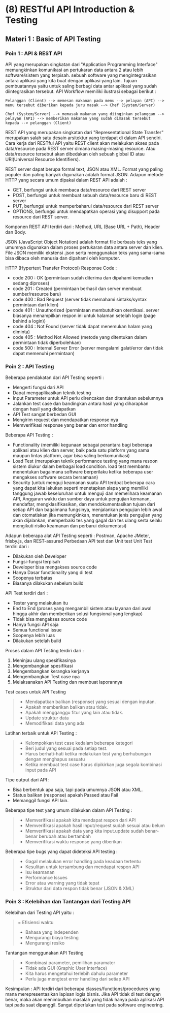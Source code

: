 # (8) RESTful API Introduction & Testing
## Materi 1 : Basic of API Testing
### Poin 1 : API & REST API
API yang merupakan singkatan dari "Application Programming Interface" memungkinkan komunikasi an pertukaran data antara 2 atau lebih software/sistem yang terpisah.
sebuah software yang mengintegrasikan antara aplikasi yang kita buat dengan aplikasi yang lain. Tujuan pembuatannya yaitu untuk saling berbagi data antar aplikasi yang sudah diintegrasikan tersebut.
API Workflow memiliki ilustrasi sebagai berikut :

`Pelanggan (Client) --> memesan makanan pada menu --> pelayan (API) --> menu tersebut diberikan kepada juru masak --> Chef (System/Server)`

`Chef (System/Server) --> memasak makanan yang diinginkan pelanggan --> pelayan (API) --> memberikan makanan yang sudah dimasak tersebut kepada --> pelanggan (Client)`

REST API yang merupakan singkatan dari "Representational State Transfer" merupakan salah satu desain arsitektur yang terdapat di dalam API sendiri. 
Cara kerja dari RESTful API yaitu REST client akan melakukan akses pada data/resource pada REST server dimana masing-masing resource. Atau data/resource tersebut akan dibedakan oleh sebuah global ID atau URl(Universal Resource Identifiers).

REST server dapat berupa formal text, JSON atau XML. Format yang paling populer dan paling banyak digunakan adalah format JSON.
Adapun metode HTTP yang secara umum dipakai dalam REST API adalah :
- GET, berfungsi untuk membaca data/resource dari REST server
- POST, berfungsi untuk membuat sebuah data/resource baru di REST server
- PUT, berfungsi untuk memperbaharui data/resource dari REST server
- OPTIONS, berfungsi untuk mendapatkan operasi yang disupport pada resource dari REST server.

Komponen REST API terdiri dari : Method, URL (Base URL + Path), Header dan Body.

JSON (JavaScript Object Notation) adalah format file berbasis teks yang umumnya digunakan dalam proses pertukaran data antara server dan klien. File JSON memiliki ekstensi .json serta menggunakan teks yang sama-sama bisa dibaca oleh manusia dan dipahami oleh komputer.

HTTP (Hypertext Transfer Protocol) Response Code : 
- code 200 : OK (permintaan sudah diterima dan dipahami kemudian sedang diproses)
- code 201 : Created (permintaan berhasil dan server membuat sumber/resource baru)
- code 400 : Bad Request (server tidak memahami sintaks/syntax permintaan dari klien)
- code 401 : Unauthorized (permintaan membutuhkan otentikasi. server biasanya menampilkan respon ini untuk halaman setelah login (page behind a login))
- code 404 : Not Found (server tidak dapat menemukan halam yang diminta)
- code 405 : Method Not Allowed (metode yang ditentukan dalam permintaan tidak diperbolehkan)
- code 500 : Internal Server Error (server mengalami galat/error dan tidak dapat memenuhi permintaan)

### Poin 2 : API Testing
Beberapa pendakatan dari API Testing seperti :
- Mengerti fungsi dari API
- Dapat mengaplikasikan teknik testing
- Input Parameter untuk API perlu direncakan dan ditentukan sebelumnya
- Jalankan test case dan bandingkan antara hasil yang diharapkan dengan hasil yang didapatkan
- API Test sangat berbedan GUI
- Mengirim request dan mendapatkan response nya
- Memverifikasi response yang benar dan error handling

Beberapa API Testing :
- Functionality (memiliki kegunaan sebagai perantara bagi beberapa aplikasi atau klien dan server, baik pada satu platform yang sama maupun lintas platform, agar bisa saling berkomunikasi)
- Load Test (merupakan teknik performance testing yang mana resoon  sistem diukur dalam berbagai load condition. load test membantu menentukan bagaimana software berperilaku ketika beberapa user mengakses software secara bersamaan)
- Security (untuk menguji keamanan suatu API terdpat beberapa cara yang dapat kita lakukan seperti menetapkan siapa yang memiliki tanggung jawab keseluruhan untuk menguji dan memelihara keamanan API, Anggaran waktu dan sumber daya untuk pengujian kemanan, mendaftar, mengklasifikasikan, dan mendokumentasikan tujuan dari setiap API dan bagaimana fungsinya, menjalankan pengujian lebih awal dan otomatiskan jika memungkinkan, menentukan jenis pengujian yang akan dijalankan, memperbaiki tes yang gagal dan tes ulang serta selalu mengikuti risiko keamanan dan perbarui dokumentasi)

Adapun beberapa alat API Testing seperti : Postman, Apache JMeter, frisby.js, dan REST-assured
Perbedaan API test dan Unit test
Unit Test terdiri dari :
* Dilakukan oleh Developer
* Fungsi-fungsi terpisah
* Developer bisa mengakses source code
* Hanya Dasar functionality yang di test
* Scopenya terbatas
* Biasanya dilakukan sebelum build

API Test terdiri dari :
* Tester yang melakukan itu
* End to End (proses yang mengambil sistem atau layanan dari awal hingga akhir dan memberikan solusi fungsional yang lengkap)
* Tidak bisa mengakses source code
* Hanya fungsi API saja
* Semua functional issue
* Scopenya lebih luas
* Dilakukan setelah build

Proses dalam API Testing terdiri dari :
1. Meninjau ulang spesifikasinya
2. Mengembangkan spesifikasi 
3. Mengembangkan kerangka kerjanya
4. Mengembangkan Test case nya
5. Melaksanakan API Testing dan membuat laporannya

Test cases untuk API Testing
> - Mendapatkan balikan (response) yang sesuai dengan inputan.
> - Apakah memberikan balikan atau tidak.
> - Apakah mengganggu fitur yang lain atau tidak.
> - Update struktur data
> - Memodifikasi data yang ada

Latihan terbaik untuk API Testing :
> - Kelompokkan test case kedalam beberapa kategori
> - Beri judul yang sesuai pada setiap test.
> - Harus berhati-hati ketika melakukan test yang berhubungan dengan menghapus sesuatu
> - Ketika membuat test case harus dipikirkan juga segala kombinasi input pada API

Tipe output dari API :
- Bisa berbentuk apa saja, tapi pada umumnya JSON atau XML.
- Status balikan (response) apakah Passed atau Fail
- Memanggil fungsi API lain.

Beberapa tipe test yang umum dilakukan dalam API Testing :
> - Memverifikasi apakah kita mendapat respon dari API
> - Memverifikasi apakah hasil input/request sudah sesuai atau belum
> - Memverifikasi apakah data yang kita input.update sudah benar-benar berubah atau bertambah
> - Memverifikasi waktu response yang diberikan

Beberapa tipe bugs yang dapat dideteksi API testing :
> - Gagal melakukan error handling pada keadaan tertentu
> - Kesulitan untuk tersambung dan mendapat respon API
> - Isu keamanan
> - Performance Issues
> - Error atau warning yang tidak tepat
> - Struktur dari data respon tidak benar (JSON & XML)

### Poin 3 : Kelebihan dan Tantangan dari Testing API
Kelebihan dari Testing API yaitu :
> = Efisiensi waktu
> - Bahasa yang independen
> - Mengurangi biaya testing
> - Mengurangi resiko

Tantangan menggunakan API Testing
> - Kombinasi parameter, pemilihan paramater
> - Tidak ada GUI (Graphic User Interface)
> - Kita harus mengetahui terlebih dahulu parameter
> - Perlu juga mengtest error handling dari setiap API

Kesimpulan : API terdiri dari beberapa classes/functions/procedures yang mana merepresentasikan lapisan logis bisnis. Jika API tidak di test dengan benar, maka akan menimbulkan masalah yang tidak hanya pada aplikasi API tapi pada saat dipanggil. Sangat diperlukan test pada software engineering.
